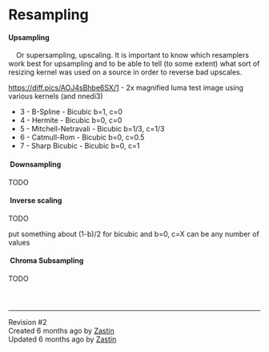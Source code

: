 <div id="page-show" class="container">

<div class="row">

<div class="col-md-8 col-md-offset-2">

<div class="page-content">

<div data-ng-non-bindable="">

# Resampling

<div style="clear:left;">

</div>

#### Upsampling

    Or supersampling, upscaling. It is important to know which
resamplers work best for upsampling and to be able to tell (to some
extent) what sort of resizing kernel was used on a source in order to
reverse bad upscales.

<https://diff.pics/AOJ4sBhbe6SX/1> - 2x magnified luma test image using
various kernels (and nnedi3)

  - 3 - B-Spline - Bicubic b=1, c=0
  - 4 - Hermite - Bicubic b=0, c=0
  - 5 - Mitchell-Netravali - Bicubic b=1/3, c=1/3
  - 6 - Catmull-Rom - Bicubic b=0, c=0.5
  - 7 - Sharp Bicubic - Bicubic b=0, c=1

####  Downsampling

TODO

####  Inverse scaling

TODO

put something about (1-b)/2 for bicubic and b=0, c=X can be any number
of values

####  Chroma Subsampling

TODO

####  

</div>

-----

Revision \#2  
Created <span title="Thu, Sep 14, 2017 3:51 PM">6 months ago</span> by
[Zastin](http://34.234.192.3/user/11)  
Updated <span title="Fri, Sep 15, 2017 6:36 PM">6 months ago</span> by
[Zastin](http://34.234.192.3/user/11)

</div>

</div>

</div>

</div>
